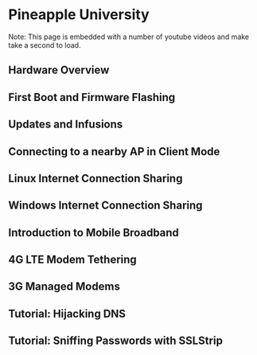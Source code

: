 # Pineapple University

Note: This page is embedded with a number of youtube videos and make take a second to load.

## Hardware Overview

[](https://www.youtube.com/watch?v=P9Q0SWVo8Bo&index=8&list=PLW5y1tjAOzI1benBAgqAbMExp5dWkQLgO)

## First Boot and Firmware Flashing

[](https://www.youtube.com/watch?v=cyxGqrUUr0Q&list=PLW5y1tjAOzI1benBAgqAbMExp5dWkQLgO&index=9)

## Updates and Infusions

[](https://www.youtube.com/watch?v=4XWywCvHMYU&list=PLW5y1tjAOzI1benBAgqAbMExp5dWkQLgO&index=10)

## Connecting to a nearby AP in Client Mode

[](https://www.youtube.com/watch?v=TABx1aLyjyE&list=PLW5y1tjAOzI1benBAgqAbMExp5dWkQLgO&index=11)

## Linux Internet Connection Sharing

[](https://www.youtube.com/watch?v=f94FZSJs4ms&list=PLW5y1tjAOzI1benBAgqAbMExp5dWkQLgO&index=12)

## Windows Internet Connection Sharing

[](https://www.youtube.com/watch?v=A2JF6sDxOGk&list=PLW5y1tjAOzI1benBAgqAbMExp5dWkQLgO&index=7)

## Introduction to Mobile Broadband

[](https://www.youtube.com/watch?v=t0qSU_FngRQ&list=PLW5y1tjAOzI1benBAgqAbMExp5dWkQLgO&index=6)

## 4G LTE Modem Tethering

[](https://www.youtube.com/watch?v=Sm5I7lssYNA&list=PLW5y1tjAOzI1benBAgqAbMExp5dWkQLgO&index=5)

## 3G Managed Modems

[](https://www.youtube.com/watch?v=LcD9i49kAio&list=PLW5y1tjAOzI1benBAgqAbMExp5dWkQLgO&index=4)

## Tutorial: Hijacking DNS

[](https://www.youtube.com/watch?v=nggQan4XZ1E&list=PLW5y1tjAOzI1benBAgqAbMExp5dWkQLgO&index=3)

## Tutorial: Sniffing Passwords with SSLStrip

[](https://www.youtube.com/watch?v=mf5ipnmvDxE&list=PLW5y1tjAOzI1benBAgqAbMExp5dWkQLgO&index=2)